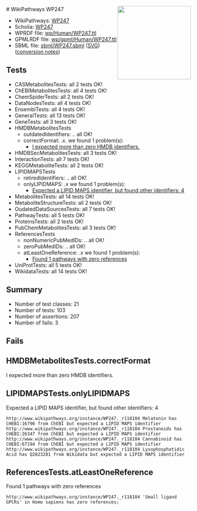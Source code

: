 <img style="float: right; width: 200px" src="../logo.png" />
# WikiPathways WP247

* WikiPathways: [WP247](https://identifiers.org/wikipathways:WP247)
* Scholia: [WP247](https://scholia.toolforge.org/wikipathways/WP247)
* WPRDF file: [wp/Human/WP247.ttl](../wp/Human/WP247.ttl)
* GPMLRDF file: [wp/gpml/Human/WP247.ttl](../wp/gpml/Human/WP247.ttl)
* SBML file: [sbml/WP247.sbml](../sbml/WP247.sbml) ([SVG](../sbml/WP247.svg)) ([conversion notes](../sbml/WP247.txt))

## Tests
* CASMetabolitesTests: all 2 tests OK!
* ChEBIMetabolitesTests: all 4 tests OK!
* ChemSpiderTests: all 2 tests OK!
* DataNodesTests: all 4 tests OK!
* EnsemblTests: all 4 tests OK!
* GeneralTests: all 13 tests OK!
* GeneTests: all 3 tests OK!
* HMDBMetabolitesTests
    * outdatedIdentifiers: .. all OK!
    * correctFormat: .x. we found 1 problem(s):
        * [I expected more than zero HMDB identifiers.](#ad154c1e)
* HMDBSecMetabolitesTests: all 3 tests OK!
* InteractionTests: all 7 tests OK!
* KEGGMetaboliteTests: all 2 tests OK!
* LIPIDMAPSTests
    * retiredIdentifiers: .. all OK!
    * onlyLIPIDMAPS: .x we found 1 problem(s):
        * [Expected a LIPID MAPS identifier, but found other identifiers: 4](#48cc60bb)
* MetabolitesTests: all 14 tests OK!
* MetaboliteStructureTests: all 2 tests OK!
* OudatedDataSourcesTests: all 7 tests OK!
* PathwayTests: all 5 tests OK!
* ProteinsTests: all 2 tests OK!
* PubChemMetabolitesTests: all 3 tests OK!
* ReferencesTests
    * nonNumericPubMedIDs: .. all OK!
    * zeroPubMedIDs: .. all OK!
    * atLeastOneReference: .x we found 1 problem(s):
        * [Found 1 pathways with zero references](#35eb778e)
* UniProtTests: all 5 tests OK!
* WikidataTests: all 14 tests OK!


## Summary

* Number of test classes: 21
* Number of tests: 103
* Number of assertions: 207
* Number of fails: 3

## Fails

<a name="ad154c1e" />

## HMDBMetabolitesTests.correctFormat

I expected more than zero HMDB identifiers.
<a name="48cc60bb" />

## LIPIDMAPSTests.onlyLIPIDMAPS

Expected a LIPID MAPS identifier, but found other identifiers: 4
```
http://www.wikipathways.org/instance/WP247._r118104 Melatonin has CHEBI:16796 from ChEBI but expected a LIPID MAPS identifier
http://www.wikipathways.org/instance/WP247._r118104 Prostanoids has CHEBI:26347 from ChEBI but expected a LIPID MAPS identifier
http://www.wikipathways.org/instance/WP247._r118104 Cannabinoid has CHEBI:67194 from ChEBI but expected a LIPID MAPS identifier
http://www.wikipathways.org/instance/WP247._r118104 Lysophosphatidic Acid has Q2823281 from Wikidata but expected a LIPID MAPS identifier
```

<a name="35eb778e" />

## ReferencesTests.atLeastOneReference

Found 1 pathways with zero references
```
http://www.wikipathways.org/instance/WP247._r118104 'Small ligand GPCRs' in Homo sapiens has zero references; 
```

